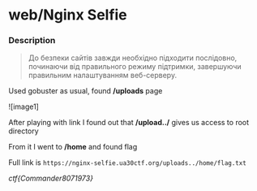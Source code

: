 # web/Nginx Selfie

### Description
> До безпеки сайтів завжди необхідно підходити послідовно, починаючи від правильного режиму підтримки, завершуючи правильним налаштуванням веб-серверу.

Used gobuster as usual, found **/uploads** page

![image1]

After playing with link I found out that **/upload../** gives us access to root directory

From it I went to **/home** and found flag

Full link is `https://nginx-selfie.ua30ctf.org/uploads../home/flag.txt`

*ctf{Commander8071973}*
